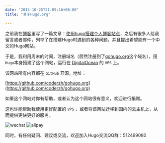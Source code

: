 ```yaml
---
date: "2015-10-25T21:09:16+08:00"
title: "关于Hugo.org"

---
```


之前我在[博客](http://blog.coderzh.com/)里写了一篇文章：[使用hugo搭建个人博客站点](http://blog.coderzh.com/2015/08/29/hugo/)，之后有很多人给我留言或者邮件，列举了在搭建Hugo时遇到的各种问题，并且提出希望能有一个中文的Hugo网站。

于是，我利用周末的时间，注册域名（居然注册到了[gohugo.org](http://www.gohugo.org)这个域名），用`Hugo`本身搭建了这个网站，运行在 [DigitalOcean](https://www.digitalocean.com/?refcode=e131e2bba197) 的 `VPS` 上。

该网站所有内容都在 `GitHub` 开源，地址：

[https://github.com/coderzh/gohugo.org](https://github.com/coderzh/gohugo.org)

如果这个网站对你有帮助，或者认为这个网站很有意义，欢迎进行捐赠。

这也许能帮助我使用更好配置的 `VPS` ，或者将该网站迁移到国内的云主机上，从而提供更快更好的服务。

![wechat](/pay/wechat.jpg) ![alipay](/pay/alipay.jpg)

同时，有任何疑问、建议或交流，欢迎加入Hugo交流QQ群：512499080
